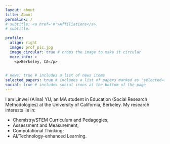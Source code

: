 ```yaml
---
layout: about
title: About
permalink: /
# subtitle: <a href='#'>Affiliations</a>.
# subtitle: 

profile:
  align: right
  image: prof_pic.jpg
  image_circular: true # crops the image to make it circular
  more_info: >
    <p>Berkeley, CA</p>
    

# news: true # includes a list of news items
selected_papers: true # includes a list of papers marked as "selected={true}"
social: true # includes social icons at the bottom of the page
---
```



I am Linwei (Alina) YU, an MA student in Education (Social Research Methodologies) at the University of California, Berkeley. My research interests lie in:

- Chemistry/STEM Curriculum and Pedagogies;
- Assessment and Measurement;
- Computational Thinking;
- AI/Technology-enhanced Learning.